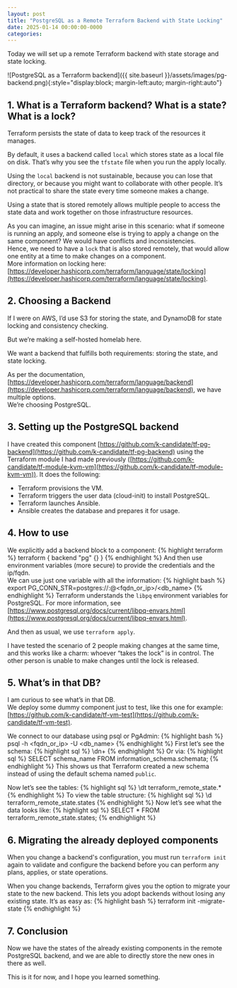 ```yaml
---
layout: post
title: "PostgreSQL as a Remote Terraform Backend with State Locking"
date: 2025-01-14 00:00:00-0000
categories: 
---
```

Today we will set up a remote Terraform backend with state storage and state locking.

![PostgreSQL as a Terraform backend]({{ site.baseurl }}/assets/images/pg-backend.png){:style="display:block; margin-left:auto; margin-right:auto"}

## 1. What is a Terraform backend? What is a state? What is a lock?
Terraform persists the state of data to keep track of the resources it manages.

By default, it uses a backend called `local` which stores state as a local file on disk. That’s why you see the `tfstate` file when you run the apply locally.

Using the `local` backend is not sustainable, because you can lose that directory, or because you might want to collaborate with other people. It’s not practical to share the state every time someone makes a change.

Using a state that is stored remotely allows multiple people to access the state data and work together on those infrastructure resources.

As you can imagine, an issue might arise in this scenario: what if someone is running an apply, and someone else is trying to apply a change on the same component? We would have conflicts and inconsistencies.  
Hence, we need to have a `lock` that is also stored remotely, that would allow one entity at a time to make changes on a component.  
More information on locking here: [https://developer.hashicorp.com/terraform/language/state/locking](https://developer.hashicorp.com/terraform/language/state/locking).

## 2. Choosing a Backend
If I were on AWS, I’d use S3 for storing the state, and DynamoDB for state locking and consistency checking.

But we’re making a self-hosted homelab here.

We want a backend that fulfills both requirements: storing the state, and state locking.

As per the documentation, [https://developer.hashicorp.com/terraform/language/backend](https://developer.hashicorp.com/terraform/language/backend), we have multiple options.  
We’re choosing PostgreSQL.

## 3. Setting up the PostgreSQL backend
I have created this component [https://github.com/k-candidate/tf-pg-backend](https://github.com/k-candidate/tf-pg-backend) using the Terraform module I had made previously ([https://github.com/k-candidate/tf-module-kvm-vm](https://github.com/k-candidate/tf-module-kvm-vm)).
It does the following:
- Terraform provisions the VM.
- Terraform triggers the user data (cloud-init) to install PostgreSQL.
- Terraform launches Ansible.
- Ansible creates the database and prepares it for usage.

## 4. How to use
We explicitly add a backend block to a component:
{% highlight terraform %}
terraform {
    backend "pg" {}
}
{% endhighlight %}
And then use environment variables (more secure) to provide the credentials and the ip/fqdn.  
We can use just one variable with all the information:
{% highlight bash %}
export PG_CONN_STR=postgres://<user>:<pass>@<fqdn_or_ip>/<db_name>
{% endhighlight %}
Terraform understands the `libpq` environment variables for PostgreSQL. For more information, see [https://www.postgresql.org/docs/current/libpq-envars.html](https://www.postgresql.org/docs/current/libpq-envars.html).

And then as usual, we use `terraform apply`.

I have tested the scenario of 2 people making changes at the same time, and this works like a charm:  whoever “takes the lock” is in control. The other person is unable to make changes until the lock is released.

## 5. What’s in that DB?
I am curious to see what’s in that DB.  
We deploy some dummy component just to test, like this one for example: [https://github.com/k-candidate/tf-vm-test](https://github.com/k-candidate/tf-vm-test).

We connect to our database using psql or PgAdmin:
{% highlight bash %}
psql -h <fqdn_or_ip> -U <user> <db_name>
{% endhighlight %}
First let’s see the schema:
{% highlight sql %}
\dn+
{% endhighlight %}
Or via:
{% highlight sql %}
SELECT schema_name FROM information_schema.schemata;
{% endhighlight %}
This shows us that Terraform created a new schema instead of using the default schema named `public`.  

Now let’s see the tables:
{% highlight sql %}
\dt terraform_remote_state.*
{% endhighlight %}
To view the table structure:
{% highlight sql %}
\d terraform_remote_state.states
{% endhighlight %}
Now let’s see what the data looks like:
{% highlight sql %}
SELECT * FROM terraform_remote_state.states;
{% endhighlight %}

## 6. Migrating the already deployed components
When you change a backend's configuration, you must run `terraform init` again to validate and configure the backend before you can perform any plans, applies, or state operations.

When you change backends, Terraform gives you the option to migrate your state to the new backend. This lets you adopt backends without losing any existing state.
It’s as easy as:
{% highlight bash %}
terraform init -migrate-state
{% endhighlight %}

## 7. Conclusion
Now we have the states of the already existing components in the remote PostgreSQL backend, and we are able to directly store the new ones in there as well.  

This is it for now, and I hope you learned something.